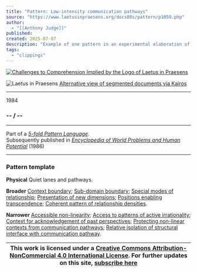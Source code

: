 ```yaml
---
title: "Pattern: Low-intensity communication pathways"
source: "https://www.laetusinpraesens.org/docs80s/pattern/p1059.php"
author:
  - "[[Anthony Judge]]"
published:
created: 2025-07-07
description: "Example of one pattern in an experimental elaboration of a 5-fold pattern language. This explores the parallel between patterns at the physical level, the social level, the conceptual level, and the psychic level in the light of an underlying template based on the insights of Christopher Alexander"
tags:
  - "clippings"
---
```

[![Challenges to Comprehension Implied by the Logo
of Laetus in Praesens](https://www.laetusinpraesens.org/common/images/achngcol.jpg "Challenges to Comprehension Implied by the Logo
of Laetus in Praesens")](https://www.laetusinpraesens.org/context/logo_laetus.php)

![Laetus in Praesens](https://www.laetusinpraesens.org/common/images/laetus_title2.png) [Alternative view of segmented documents via Kairos](https://kairos.laetusinpraesens.org/p1059_8_pat_h_1)

---

1984

### \-- / --

---

Part of a *[5-fold Pattern Language](https://www.laetusinpraesens.org/docs80s/84patlan.php)*.  
Subsequently published in *[Encyclopedia of World Problems and Human Potential](https://www.un-intelligible.org/projects/homeency.php)* (1986)

---

### Pattern template

**Physical** Quiet lanes and pathways.

**Broader** [Context boundary](https://www.laetusinpraesens.org/docs80s/pattern/p1015.php); [Sub-domain boundary](https://www.laetusinpraesens.org/docs80s/pattern/p1013.php); [Special modes of relationship](https://www.laetusinpraesens.org/docs80s/pattern/p1056.php); [Presentation of new dimensions](https://www.laetusinpraesens.org/docs80s/pattern/p1043.php); [Positions enabling transcendence](https://www.laetusinpraesens.org/docs80s/pattern/p1024.php); [Coherent pattern of relationship densities](https://www.laetusinpraesens.org/docs80s/pattern/p1028.php).

**Narrower** [Accessible non-linearity](https://www.laetusinpraesens.org/docs80s/pattern/p1060.php); [Access to patterns of active irrationality](https://www.laetusinpraesens.org/docs80s/pattern/p1064.php); [Context for acknowledgement of past perspectives](https://www.laetusinpraesens.org/docs80s/pattern/p1070.php); [Protecting non-linear contexts from communication pathways](https://www.laetusinpraesens.org/docs80s/pattern/p1173.php); [Relative isolation of structural interface with communication pathway](https://www.laetusinpraesens.org/docs80s/pattern/p1140.php).

| This work is licensed under a [Creative Commons Attribution-NonCommercial 4.0 International License](http://creativecommons.org/licenses/by-nc/4.0/).  For further updates on this site, [subscribe here](https://laetusinpraesens.us19.list-manage.com/subscribe/post?u=1b1bc3aae057999099ff24455&id=4c64c53b45) |
| --- |